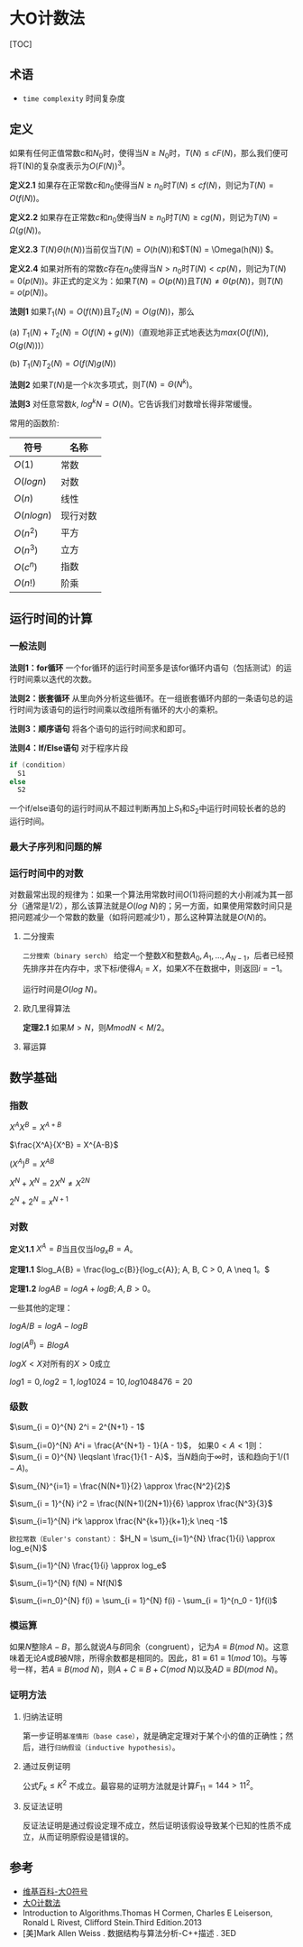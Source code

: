 # 大O计数法

[TOC]



## 术语

- `time complexity` 时间复杂度



## 定义

如果有任何正值常数c和$N_0$时，使得当$N \geq N_0$时，$T(N) \leq cF(N)$，那么我们便可将T(N)的复杂度表示为$O(F(N))^3$。

**定义2.1** 如果存在正常数$c$和$n_0$使得当$N \geqslant n_0$时$T(N) \leqslant cf(N)$，则记为$T(N) = O(f(N))$。

**定义2.2** 如果存在正常数$c$和$n_0$使得当$N \geqslant n_0$时$T(N) \geqslant cg(N)$，则记为$T(N)= \Omega (g(N))$。

**定义2.3** $T(N) \Theta (h(N))$当前仅当$T(N) = O(h(N))$和$T(N) = \Omega(h(N)) $。

**定义2.4** 如果对所有的常数$c$存在$n_0$使得当$N > n_0$时$T(N) < cp(N)$，则记为$T(N) = 0(p(N))$。非正式的定义为：如果$T(N) = O(p(N))$且$T(N) \neq \Theta(p(N))$，则$T(N) = o(p(N))$。

**法则1** 如果$T_1(N) = O(f(N))$且$T_2(N) = O(g(N))$，那么

(a) $T_1(N) + T_2(N) = O(f(N) + g(N))$（直观地非正式地表达为$max(O(f(N)), O(g(N)))$）

(b) $T_1(N)T_2(N) = O(f(N)g(N))$

**法则2** 如果$T(N)$是一个$k$次多项式，则$T(N) = \Theta(N^k)$。

**法则3** 对任意常数$k$, $log^kN = O(N)$。它告诉我们对数增长得非常缓慢。

常用的函数阶:

| 符号        | 名称     |
| ----------- | -------- |
| $O(1)$      | 常数     |
| $O(log n)$  | 对数     |
| $O(n)$      | 线性     |
| $O(nlog n)$ | 现行对数 |
| $O(n^2)$    | 平方     |
| $O(n^3)$    | 立方     |
| $O(c^n)$    | 指数     |
| $O(n!)$     | 阶乘     |



## 运行时间的计算

### 一般法则

**法则1：for循环** 一个for循环的运行时间至多是该for循环内语句（包括测试）的运行时间乘以迭代的次数。

**法则2：嵌套循环** 从里向外分析这些循环。在一组嵌套循环内部的一条语句总的运行时间为该语句的运行时间乘以改组所有循环的大小的乘积。

**法则3：顺序语句** 将各个语句的运行时间求和即可。

**法则4：If/Else语句** 对于程序片段

```c++
if (condition)
  S1
else
  S2
```

一个if/else语句的运行时间从不超过判断再加上$S_1$和$S_2$中运行时间较长者的总的运行时间。

### 最大子序列和问题的解

### 运行时间中的对数

对数最常出现的规律为：如果一个算法用常数时间$O(1)$将问题的大小削减为其一部分（通常是1/2），那么该算法就是$O(log\ N)$的；另一方面，如果使用常数时间只是把问题减少一个常数的数量（如将问题减少1），那么这种算法就是$O(N)$的。

1. 二分搜索

   `二分搜索（binary serch）` 给定一个整数$X$和整数$A_0, A_1, ..., A_{N-1}$，后者已经预先排序并在内存中，求下标$i$使得$A_i = X$，如果$X$不在数据中，则返回$i = -1$。

   运行时间是$O(log\ N)$。

2. 欧几里得算法

   **定理2.1** 如果$M > N$，则$M mod N < M/2$。

3. 幂运算



## 数学基础

### 指数

$X^A X^B = X^{A+B}$

$\frac{X^A}{X^B} = X^{A-B}$

$(X^A)^B = X^{AB}$

$X^N + X^N = 2X^N \neq X^{2N}$

$2^N + 2^N = x^{N+1}$

### 对数

**定义1.1** $X^A = B$当且仅当$log_x{B} = A$。

**定理1.1** $log_A{B} = \frac{log_c{B}}{log_c{A}}; A, B, C > 0, A \neq 1。$

**定理1.2** $logAB = logA + logB; A, B > 0$。

一些其他的定理：

$logA/B = logA - logB$

$log(A^B) = B log A$

$log X < X$对所有的$X > 0$成立

$log 1 = 0, log 2 = 1, log1024 = 10, log 1048476 = 20$

### 级数

$\sum_{i = 0}^{N} 2^i = 2^{N+1} - 1$

$\sum_{i=0}^{N} A^i = \frac{A^{N+1} - 1}{A - 1}$， 如果$0 < A < 1$则：$\sum_{i = 0}^{N} \leqslant \frac{1}{1 - A}$，当$N$趋向于$\infty$时，该和趋向于$1/(1-A)$。

$\sum_{N}^{i=1} = \frac{N(N+1)}{2} \approx \frac{N^2}{2}$

$\sum_{i = 1}^{N} i^2 = \frac{N(N+1)(2N+1)}{6} \approx \frac{N^3}{3}$

$\sum_{i=1}^{N} i^k \approx \frac{N^{k+1}}{k+1};k \neq -1$

`欧拉常数（Euler's constant）：` $H_N = \sum_{i=1}^{N} \frac{1}{i} \approx log_e{N}$

$\sum_{i=1}^{N} \frac{1}{i} \approx log_e$

$\sum_{i=1}^{N} f(N) = Nf(N)$

$\sum_{i=n_0}^{N} f(i) = \sum_{i = 1}^{N} f(i) - \sum_{i = 1}^{n_0 - 1}f(i)$

### 模运算

如果$N$整除$A-B$，那么就说$A$与$B$同余（congruent），记为$A \equiv B (mod\ N)$。这意味着无论$A$或$B$被$N$除，所得余数都是相同的。因此，$81 \equiv 61 \equiv 1 (mod\ 10)$。与等号一样，若$A \equiv B (mod\ N)$，则$A + C \equiv B + C(mod\ N)$以及$AD \equiv BD(mod\ N)$。

### 证明方法

1. 归纳法证明

   第一步证明`基准情形（base case）`，就是确定定理对于某个小的值的正确性；然后，进行`归纳假设（inductive hypothesis）`。

2. 通过反例证明

   公式$F_k \leqslant K^2$ 不成立。最容易的证明方法就是计算$F_{11} = 144 > 11^2$。

3. 反证法证明

   反证法证明是通过假设定理不成立，然后证明该假设导致某个已知的性质不成立，从而证明原假设是错误的。



## 参考

- [维基百科-大O符号](https://en.wikipedia.org/wiki/Big_O_notation)
- [大O计数法](https://blog.csdn.net/weixin_44560088/article/details/108052225)
- Introduction to Algorithms.Thomas H Cormen, Charles E Leiserson, Ronald L Rivest, Clifford Stein.Third Edition.2013
- [美]Mark Allen Weiss . 数据结构与算法分析-C++描述 . 3ED

